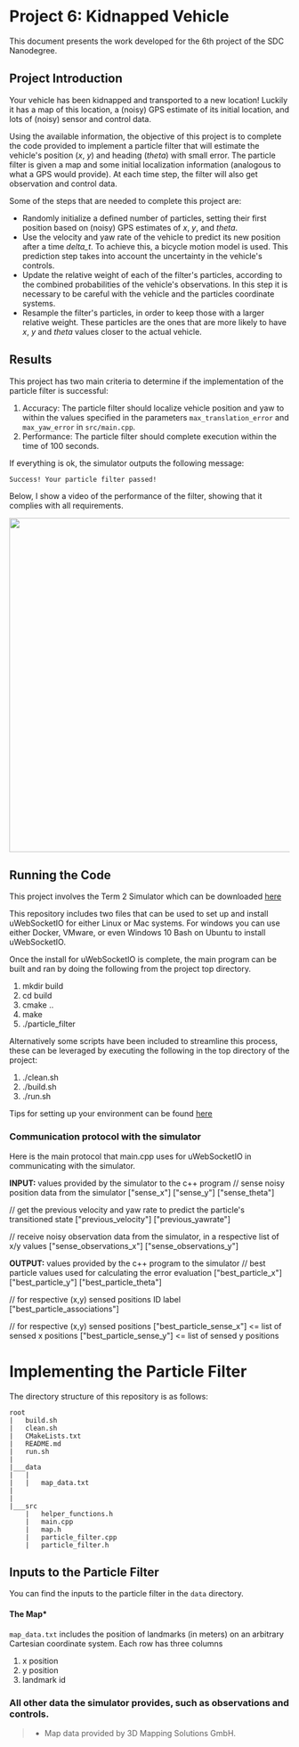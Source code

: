 # **Project 6: Kidnapped Vehicle**

This document presents the work developed for the 6th project of the SDC Nanodegree.

## Project Introduction
Your vehicle has been kidnapped and transported to a new location! Luckily it has a map of this location, a (noisy) GPS estimate of its initial location, and lots of (noisy) sensor and control data.

Using the available information, the objective of this project is to complete the code provided to implement a particle filter that will estimate the vehicle's position (*x*, *y*) and heading (*theta*) with small error. The particle filter is given a map and some initial localization information (analogous to what a GPS would provide). At each time step, the filter will also get observation and control data.

Some of the steps that are needed to complete this project are:

* Randomly initialize a defined number of particles, setting their first position based on (noisy) GPS estimates of *x*, *y*, and *theta*.
* Use the velocity and yaw rate of the vehicle to predict its new position after a time *delta_t*. To achieve this, a bicycle motion model is used. This prediction step takes into account the uncertainty in the vehicle's controls.
* Update the relative weight of each of the filter's particles, according to the combined probabilities of the vehicle's observations. In this step it is necessary to be careful with the vehicle and the particles coordinate systems.
* Resample the filter's particles, in order to keep those with a larger relative weight. These particles are the ones that are more likely to have *x*, *y* and *theta* values closer to the actual vehicle.

## Results
This project has two main criteria to determine if the implementation of the particle filter is successful:

1. Accuracy: The particle filter should localize vehicle position and yaw to within the values specified in the parameters `max_translation_error` and `max_yaw_error` in `src/main.cpp`.
2. Performance: The particle filter should complete execution within the time of 100 seconds.

If everything is ok, the simulator outputs the following message:

```
Success! Your particle filter passed!
```

Below, I show a video of the performance of the filter, showing that it complies with all requirements.

<img src="media/result.gif" width="600">

## Running the Code
This project involves the Term 2 Simulator which can be downloaded [here](https://github.com/udacity/self-driving-car-sim/releases)

This repository includes two files that can be used to set up and install uWebSocketIO for either Linux or Mac systems. For windows you can use either Docker, VMware, or even Windows 10 Bash on Ubuntu to install uWebSocketIO.

Once the install for uWebSocketIO is complete, the main program can be built and ran by doing the following from the project top directory.

1. mkdir build
2. cd build
3. cmake ..
4. make
5. ./particle_filter

Alternatively some scripts have been included to streamline this process, these can be leveraged by executing the following in the top directory of the project:

1. ./clean.sh
2. ./build.sh
3. ./run.sh

Tips for setting up your environment can be found [here](https://classroom.udacity.com/nanodegrees/nd013/parts/40f38239-66b6-46ec-ae68-03afd8a601c8/modules/0949fca6-b379-42af-a919-ee50aa304e6a/lessons/f758c44c-5e40-4e01-93b5-1a82aa4e044f/concepts/23d376c7-0195-4276-bdf0-e02f1f3c665d)

### Communication protocol with the simulator
Here is the main protocol that main.cpp uses for uWebSocketIO in communicating with the simulator.

**INPUT:** values provided by the simulator to the c++ program
// sense noisy position data from the simulator
["sense_x"]
["sense_y"]
["sense_theta"]

// get the previous velocity and yaw rate to predict the particle's transitioned state
["previous_velocity"]
["previous_yawrate"]

// receive noisy observation data from the simulator, in a respective list of x/y values
["sense_observations_x"]
["sense_observations_y"]

**OUTPUT:** values provided by the c++ program to the simulator
// best particle values used for calculating the error evaluation
["best_particle_x"]
["best_particle_y"]
["best_particle_theta"]

// for respective (x,y) sensed positions ID label
["best_particle_associations"]

// for respective (x,y) sensed positions
["best_particle_sense_x"] <= list of sensed x positions
["best_particle_sense_y"] <= list of sensed y positions

# Implementing the Particle Filter
The directory structure of this repository is as follows:
```
root
|   build.sh
|   clean.sh
|   CMakeLists.txt
|   README.md
|   run.sh
|
|___data
|   |   
|   |   map_data.txt
|   
|   
|___src
    |   helper_functions.h
    |   main.cpp
    |   map.h
    |   particle_filter.cpp
    |   particle_filter.h
```

## Inputs to the Particle Filter
You can find the inputs to the particle filter in the `data` directory.

#### The Map*
`map_data.txt` includes the position of landmarks (in meters) on an arbitrary Cartesian coordinate system. Each row has three columns
1. x position
2. y position
3. landmark id

### All other data the simulator provides, such as observations and controls.

> * Map data provided by 3D Mapping Solutions GmbH.

